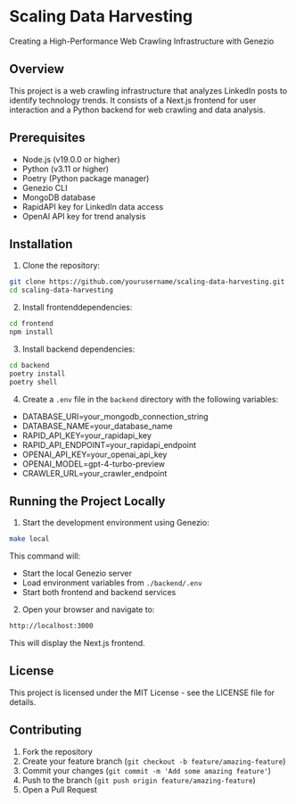 # Scaling Data Harvesting

Creating a High-Performance Web Crawling Infrastructure with Genezio

## Overview

This project is a web crawling infrastructure that analyzes LinkedIn posts to identify technology trends. It consists of a Next.js frontend for user interaction and a Python backend for web crawling and data analysis.

## Prerequisites

- Node.js (v19.0.0 or higher)
- Python (v3.11 or higher)
- Poetry (Python package manager)
- Genezio CLI
- MongoDB database
- RapidAPI key for LinkedIn data access
- OpenAI API key for trend analysis



## Installation

1. Clone the repository:

```bash
git clone https://github.com/yourusername/scaling-data-harvesting.git
cd scaling-data-harvesting
```

2. Install frontenddependencies:

```bash
cd frontend
npm install
```

3. Install backend dependencies:

```bash
cd backend
poetry install
poetry shell
```

4. Create a `.env` file in the `backend` directory with the following variables:

- DATABASE_URI=your_mongodb_connection_string  
- DATABASE_NAME=your_database_name  
- RAPID_API_KEY=your_rapidapi_key  
- RAPID_API_ENDPOINT=your_rapidapi_endpoint  
- OPENAI_API_KEY=your_openai_api_key  
- OPENAI_MODEL=gpt-4-turbo-preview  
- CRAWLER_URL=your_crawler_endpoint


## Running the Project Locally

1. Start the development environment using Genezio:

```bash
make local
```

This command will:
- Start the local Genezio server
- Load environment variables from `./backend/.env`
- Start both frontend and backend services  


2. Open your browser and navigate to: 
```bash
http://localhost:3000
```

This will display the Next.js frontend.


## License

This project is licensed under the MIT License - see the LICENSE file for details.

## Contributing

1. Fork the repository
2. Create your feature branch (`git checkout -b feature/amazing-feature`)
3. Commit your changes (`git commit -m 'Add some amazing feature'`)
4. Push to the branch (`git push origin feature/amazing-feature`)
5. Open a Pull Request